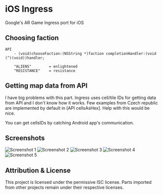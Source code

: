 iOS Ingress
===========

Google's AR Game Ingress port for iOS

Choosing faction
----------------

    API
        - (void)chooseFaction:(NSString *)faction completionHandler:(void (^)(void))handler;
        
        "ALIENS"        = enlightened
        "RESISTANCE"    = resistance

Getting map data from API
-------------------------

I have big problems with this part. Ingress uses cell/tile IDs for getting data from API and I don't know how it works. Few examples from Czech republic are implemented by default in [API cellsAsHex]. Help with this would be nice.

You can get cellsIDs by catching Android app's communication.

Screenshots
-----------

![Screenshot 1](http://i.imgur.com/Od5sVxh.jpg)
![Screenshot 2](http://i.imgur.com/r21wnTc.png)
![Screenshot 3](http://i.imgur.com/FIYe6bm.png)
![Screenshot 4](http://i.imgur.com/V1r6eER.png)
![Screenshot 5](http://i.imgur.com/Joik8Qe.png)

Attribution & License
---------------------

This project is licensed under the permissive ISC license. Parts imported from other projects remain under their respective licenses.
